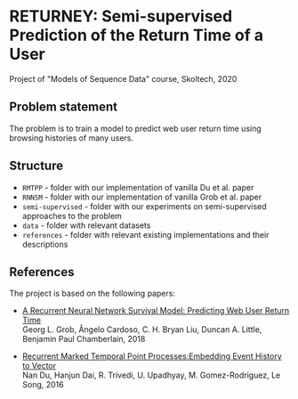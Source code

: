 # RETURNEY: Semi-supervised Prediction of the Return Time of a User
Project of "Models of Sequence Data" course, Skoltech, 2020

## Problem statement
The problem is to train a model to predict web user return time using browsing histories of many users.


## Structure
- `RMTPP` - folder with our implementation of vanilla Du et al. paper
- `RNNSM` - folder with our implementation of vanilla Grob et al. paper
- `semi-supervised` - folder with our experiments on semi-supervised approaches to the problem
- `data` - folder with relevant datasets
- `references` - folder with relevant existing implementations and their descriptions


## References
The project is based on the following papers:

- [A Recurrent Neural Network Survival Model: Predicting Web User Return Time](https://arxiv.org/abs/1807.04098)<br>
Georg L. Grob, Ângelo Cardoso, C. H. Bryan Liu, Duncan A. Little, Benjamin Paul Chamberlain, 2018

- [Recurrent Marked Temporal Point Processes:Embedding Event History to Vector](https://www.kdd.org/kdd2016/papers/files/rpp1081-duA.pdf)<br>
Nan Du, Hanjun Dai, R. Trivedi, U. Upadhyay, M. Gomez-Rodriguez, Le Song, 2016
